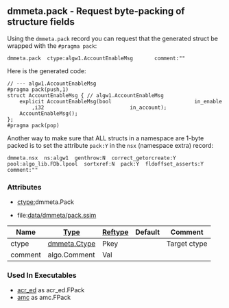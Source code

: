 ## dmmeta.pack - Request byte-packing of structure fields
<a href="#dmmeta-pack"></a>

Using the `dmmeta.pack` record you can request that the generated struct be wrapped
with the `#pragma pack`:

```
dmmeta.pack  ctype:algw1.AccountEnableMsg       comment:""
```

Here is the generated code:

```
// --- algw1.AccountEnableMsg
#pragma pack(push,1)
struct AccountEnableMsg { // algw1.AccountEnableMsg
    explicit AccountEnableMsg(bool                           in_enable
        ,i32                            in_account);
    AccountEnableMsg();
};
#pragma pack(pop)
```

Another way to make sure that ALL structs in a namespace are 1-byte packed
is to set the attribute `pack:Y` in the `nsx` (namespace extra) record:

```
dmmeta.nsx  ns:algw1  genthrow:N  correct_getorcreate:Y  pool:algo_lib.FDb.lpool  sortxref:N  pack:Y  fldoffset_asserts:Y  comment:""
```

### Attributes
<a href="#attributes"></a>
* [ctype:](/txt/ssimdb/dmmeta/ctype.md)dmmeta.Pack

* file:[data/dmmeta/pack.ssim](/data/dmmeta/pack.ssim)

|Name|[Type](/txt/ssimdb/dmmeta/ctype.md)|[Reftype](/txt/ssimdb/dmmeta/reftype.md)|Default|Comment|
|---|---|---|---|---|
|ctype|[dmmeta.Ctype](/txt/ssimdb/dmmeta/ctype.md)|Pkey||Target ctype|
|comment|algo.Comment|Val|

### Used In Executables
<a href="#used-in-executables"></a>
* [acr_ed](/txt/exe/acr_ed/README.md) as acr_ed.FPack
* [amc](/txt/exe/amc/README.md) as amc.FPack

